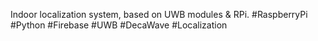 Indoor localization system, based on UWB modules & RPi.
#RaspberryPi
#Python
#Firebase
#UWB
#DecaWave
#Localization
